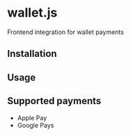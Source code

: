 # wallet.js
Frontend integration for wallet payments

## Installation


## Usage


## Supported payments
* Apple Pay
* Google Pays